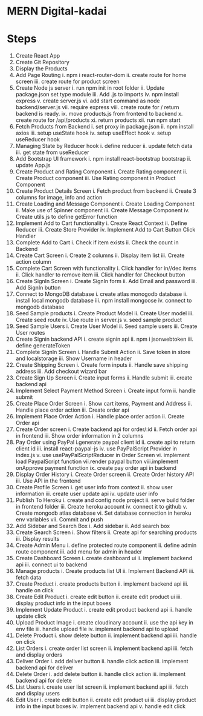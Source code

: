 # MERN Digital-kadai

# Steps

1. Create React App
2. Create Git Repository
3. Display the Products
4. Add Page Routing
   i. npm i react-router-dom
   ii. create route for home screen
   iii. create route for product screen
5. Create Node js server
   i. run npm init in root folder
   ii. Update package.json set type module
   iii. Add .js to imports
   iv. npm install express
   v. create server.js
   vi. add start command as node backend/server.js
   vii. require express
   viii. create route for / return backend is ready.
   ix. move products.js from frontend to backend
   x. create route for /api/products
   xi. return products
   xii. run npm start
6. Fetch Products from Backend
   i. set proxy in package.json
   ii. npm install axios
   iii. setup useState hook
   iv. setup useEffect hook
   v. setup useReducer hook
7. Managing State by Reducer hook
   i. define reducer
   ii. update fetch data
   iii. get state from useReducer
8. Add Bootstrap UI framework
   i. npm install react-bootstrap bootstrap
   ii. update App.js
9. Create Product and Rating Component
   i. Create Rating component
   ii. Create Product component
   iii. Use Rating component in Product Component
10. Create Product Details Screen
    i. Fetch product from backend
    ii. Create 3 columns for image, info and action
11. Create Loading and Message Component
    i. Create Loading Component
    ii. Make use of Spinner component
    iii. Create Message Component
    iv. Create utils.js to define getError function
12. Implement Add to Cart functionality
    i. Create React Context
    ii. Define Reducer
    iii. Create Store Provider
    iv. Implement Add to Cart Button Click Handler
13. Complete Add to Cart
    i. Check if item exists
    ii. Check the count in Backend
14. Create Cart Screen
    i. Create 2 columns
    ii. Display item list
    iii. Create action column
15. Complete Cart Screen with functionality
    i. Click handler for in//dec items
    ii. Click handler to remove item
    iii. Click handler for Checkout button
16. Create SignIn Screen
    i. Create SignIn form
    ii. Add Email and password
    iii. Add SignIn button
17. Connect to MongoDB database
    i. create atlas monogodb database
    ii. install local mongodb database
    iii. npm install mongoose
    iv. connect to mongodb database
18. Seed Sample products
    i. Create Product Model
    ii. Create User model
    iii. Create seed route
    iv. Use route in server.js
    v. seed sample product
19. Seed Sample Users
    i. Create User Model
    ii. Seed sample users
    iii. Create User routes
20. Create Signin backend API
    i. create signin api
    ii. npm i jsonwebtoken
    iii. define generateToken
21. Complete SignIn Screen
    i. Handle Submit Action
    ii. Save token in store and localstorage
    iii. Show Username in header
22. Create Shipping Screen
    i. Create form inputs
    ii. Handle save shipping address
    iii. Add checkout wizard bar
23. Create Sign Up Screen
    i. Create input forms
    ii. Handle submit
    iii. create backend api
24. Implement Select Payment Method Screen
    i. Create input form
    ii. handle submit
25. Create Place Order Screen
    i. Show cart items, Payment and Address
    ii. Handle place order action
    iii. Create order api
26. Implement Place Order Action
    i. Handle place order action
    ii. Create Order api
27. Create Order screen
    i. Create backend api for order/:id
    ii. Fetch order api in frontend
    iii. Show order information in 2 columns
28. Pay Order using PayPal
    i.generate paypal client id
    ii. create api to return client id
    iii. install react-paypal-js
    iv. use PayPalScript Provider in index.js
    v. use usePayPalScriptReducer in Order Screen
    vi. implement load PaypalScript function
    vii.render paypal button
    viii.implement onApprove payment function
    ix. create pay order api in backend
29. Display Order History
    i. Create Order screen
    ii. Create Order history API
    iii. Use API in the frontend
30. Create Profile Screen
    i. get user info from context
    ii. show user information
    iii. create user update api
    iv. update user info
31. Publish To Heroku
    i. create and config node project
    ii. serve build folder in frontend folder
    iii. Create heroku account
    iv. connect it to github
    v. Create mongodb atlas database
    vi. Set database connection in heroku env variables
    vii. Commit and push
32. Add Sidebar and Search Box
    i. Add sidebar
    ii. Add search box
33. Create Search Screen
    i. Show filters
    ii. Create api for searching products
    iii. Display results
34. Create Admin Menu
    i. define protected route component
    ii. define admin route component
    iii. add menu for admin in header
35. Create Dashboard Screen
    i. create dashboard ui
    ii. implement backend api
    iii. connect ui to backend
36. Manage products
    i. Create products list UI
    ii. Implement Backend API
    iii. fetch data
37. Create Product
    i. create products button
    ii. implement backend api
    iii. handle on click
38. Create Edit Product
    i. create edit button
    ii. create edit product ui
    iii. display product info in the input boxes
39. Implement Update Product
    i. create edit product backend api
    ii. handle update click
40. Upload Product Image
    i. create cloudinary account
    ii. use the api key in env file
    iii. handle upload file
    iv. implement backend api to upload
41. Delete Product
    i. show delete button
    ii. implement backend api
    iii. handle on click
42. List Orders
    i. create order list screen
    ii. implement backend api
    iii. fetch and display orders
43. Deliver Order
    i. add deliver button
    ii. handle click action
    iii. implement backend api for deliver
44. Delete Order
    i. add delete button
    ii. handle click action
    iii. implement backend api for delete
45. List Users
    i. create user list screen
    ii. implement backend api
    iii. fetch and display users
46. Edit User
    i. create edit button
    ii. create edit product ui
    iii. display product info in the input boxes
    iv. implement backend api
    v. handle edit click
